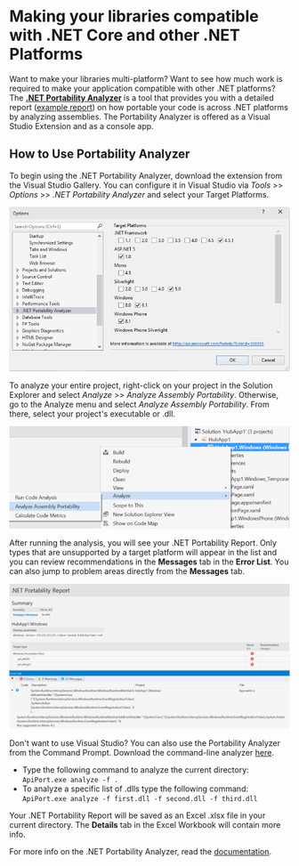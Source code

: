 # Making your libraries compatible with .NET Core and other .NET Platforms

Want to make your libraries multi-platform? Want to see how much work is required to make your application compatible with other .NET platforms? The [**.NET Portability Analyzer**](http://github.com/microsoft/dotnet-apiport) is a tool that provides you with a detailed report ([example report](http://dotnet.github.io/port-to-core/Moq4_ApiPortabilityAnalysis.htm)) on how portable your code is across .NET platforms by analyzing assemblies. The Portability Analyzer is offered as a Visual Studio Extension and as a console app.

## How to Use Portability Analyzer

To begin using the .NET Portability Analyzer, download the extension from the Visual Studio Gallery. You can configure it in Visual Studio via  *Tools* >> *Options* >> *.NET Portability Analyzer* and select your Target Platforms.

![](portability_screenshot.png)

To analyze your entire project, right-click on your project in the Solution Explorer and select *Analyze* >> *Analyze Assembly Portability*. Otherwise, go to the Analyze menu and select *Analyze Assembly Portability*. From there, select your project's executable or .dll.

![](portability_solution_explorer.png)

After running the analysis, you will see your .NET Portability Report. Only types that are unsupported by a target platform will appear in the list and you can review recommendations in the **Messages** tab in the **Error List**. You can also jump to problem areas directly from the **Messages** tab.

![](portability_report.png)

Don't want to use Visual Studio? You can also use the Portability Analyzer from the Command Prompt. Download the command-line analyzer [here](http://github.com/microsoft/dotnet-apiport/releases).

- Type the following command to analyze the current directory: `ApiPort.exe analyze -f . `
- To analyze a specific list of .dlls type the following command: `ApiPort.exe analyze -f first.dll -f second.dll -f third.dll`

Your .NET Portability Report will be saved as an Excel .xlsx file in your current directory. The **Details** tab in the Excel Workbook will contain more info.

For more info on the .NET Portability Analyzer, read the [documentation](https://github.com/Microsoft/dotnet-apiport/blob/master/docs/HowTo/Introduction.md).
